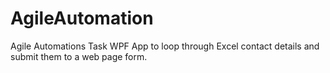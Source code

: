 # AgileAutomation
Agile Automations Task 
WPF App to loop through Excel contact details and submit them to a web page form.
